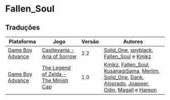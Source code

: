 # Fallen_Soul

## Traduções

| Plataforma | Jogo | Versão | Autores |
| ----------- | ----------- | ----------- | ----------- |
| [Game Boy Advance](../../traducoes/game-boy-advance/) | [Castlevania - Aria of Sorrow](../../traducoes/game-boy-advance/castlevania-aria-of-sorrow_solid_one-et-al/) | 2.2 | [Solid\_One](../../autores/solid_one/), [spyblack](../../autores/spyblack/), [Fallen\_Soul](../../autores/fallen_soul/) e [Kmikz](../../autores/kmikz/) |
| [Game Boy Advance](../../traducoes/game-boy-advance/) | [The Legend of Zelda - The Minish Cap](../../traducoes/game-boy-advance/the-legend-of-zelda-the-minish-cap_kmikz-et-al/) | 1.0 | [Kmikz](../../autores/kmikz/), [Fallen\_Soul](../../autores/fallen_soul/), [KusanagiSama](../../autores/kusanagisama/), [Merlim](../../autores/merlim/), [Solid\_One](../../autores/solid_one/), [Dank](../../autores/dank/), [Aloprado](../../autores/aloprado/), [Joapeer](../../autores/joapeer/), [Odin](../../autores/odin/), [Magall](../../autores/magall/) e [Hareon](../../autores/hareon/) |